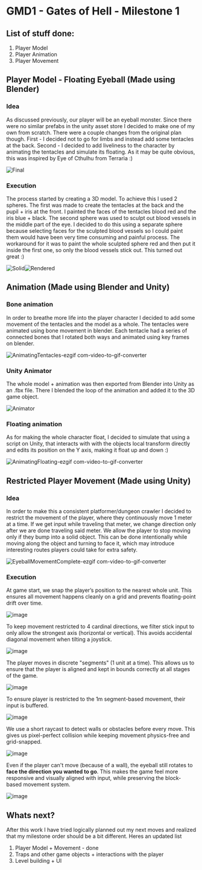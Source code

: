 
# GMD1 - Gates of Hell - Milestone 1
## List of stuff done:
1. Player Model
2. Player Animation
3. Player Movement
## Player Model - Floating Eyeball (Made using Blender)
### Idea
As discussed previously, our player will be an eyeball monster. Since there were no similar prefabs in the unity asset store  I decided to make one of my own from scratch. 
There were a couple changes from the original plan though. First - I decided not to go for limbs and instead add some tentacles at the back. Second - I decided to add liveliness to the character by animating the tentacles and simulate its floating. As it may be quite obvious, this was inspired by Eye of Cthulhu from Terraria :)

![Final](https://github.com/user-attachments/assets/f92bac3b-e512-4447-9f05-8851232a1e3c)


### Execution
The process started by creating a 3D model. To achieve this I used 2 spheres. The first was made to create the tentacles at the back and the pupil + iris at the front. I painted the faces of the tentacles blood red and the iris blue + black. The second sphere was used to sculpt out blood vessels in the middle part of the eye. I decided to do this using a separate sphere because selecting faces for the sculpted blood vessels so I could paint them would have been very time consuming and painful process. The workaround for it was to paint the whole sculpted sphere red and then put it inside the first one, so only the blood vessels stick out. This turned out great :) 

![Solid](https://github.com/user-attachments/assets/4fdb358e-7730-4d33-8c58-b0730f462663)![Rendered](https://github.com/user-attachments/assets/371d6369-58aa-4808-a615-19a73147bb4e)


## Animation (Made using Blender and Unity)
### Bone animation
In order to breathe more life into the player character I decided to add some movement of the tentacles and the model as a whole. The tentacles were animated using bone movement in blender. Each tentacle had a series of connected bones that I rotated both ways and animated using key frames on blender.

![AnimatingTentacles-ezgif com-video-to-gif-converter](https://github.com/user-attachments/assets/df2bd1b7-a5a7-4aa3-873e-d567319daa73)


### Unity Animator
The whole model + animation was then exported from Blender into Unity as an .fbx file. There I blended the loop of the animation and added it to the 3D game object. 

![Animator](https://github.com/user-attachments/assets/27dacef7-033c-47e3-a6b9-20dd040bcf45)


### Floating animation
As for making the whole character float, I decided to simulate that using a script on Unity, that interacts with with the objects local transform directly and edits its position on the Y axis, making it float up and down :)

![AnimatingFloating-ezgif com-video-to-gif-converter](https://github.com/user-attachments/assets/259428c7-831d-42d0-8672-0977ae9aa2c7)


## Restricted Player Movement (Made using Unity)
### Idea
In order to make this a consistent platformer/dungeon crawler I decided to restrict the movement of the player, where they continuously move 1 meter at a time. If we get input while traveling that meter, we change direction only after we are done traveling said meter. We allow the player to stop moving only if they bump into a solid object. This can be done intentionally while moving along the object and turning to face it, which may introduce interesting routes players could take for extra safety. 

![EyeballMovementComplete-ezgif com-video-to-gif-converter](https://github.com/user-attachments/assets/e47fe195-748d-471f-b436-d9bcd5dd7183)


### Execution
At game start, we snap the player’s position to the nearest whole unit. This ensures all movement happens cleanly on a grid and prevents floating-point drift over time.

![image](https://github.com/user-attachments/assets/e6f4f1be-70db-42cc-98b5-0e324446ecfc)


To keep movement restricted to 4 cardinal directions, we filter stick input to only allow the strongest axis (horizontal or vertical). This avoids accidental diagonal movement when tilting a joystick.

![image](https://github.com/user-attachments/assets/bb6abd7f-2ac6-45f0-907a-c915cecd9d2d)


The player moves in discrete "segments" (1 unit at a time). This allows us to ensure that the player is aligned and kept in bounds correctly at all stages of the game.

![image](https://github.com/user-attachments/assets/1e286538-9936-4b3e-afb8-99ed2cfc9d69)


To ensure player is restricted to the 1m segment-based movement, their input is buffered.

![image](https://github.com/user-attachments/assets/9bd554cb-20cd-49c6-949d-781e301a5150)


We use a short raycast to detect walls or obstacles before every move. This gives us pixel-perfect collision while keeping movement physics-free and grid-snapped.

![image](https://github.com/user-attachments/assets/f925edc6-fd50-4682-b957-27b8f94cf081)


Even if the player can't move (because of a wall), the eyeball still rotates to **face the direction you wanted to go**. This makes the game feel more responsive and visually aligned with input, while preserving the block-based movement system.

![image](https://github.com/user-attachments/assets/ccc12249-7b79-4c32-b91e-5fa0c3bd170f)

## Whats next?
After this work I have tried logically planned out my next moves and realized that my milestone order should be a bit different. Heres an updated list
1. Player Model + Movement - done
2. Traps and other game objects + interactions with the player
3. Level building + UI
